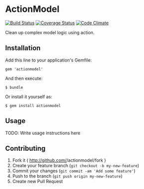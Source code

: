 # ActionModel

[![Build Status](https://travis-ci.org/maxkazar/actionmodel.png?branch=master)](https://travis-ci.org/maxkazar/actionmodel) [![Coverage Status](https://coveralls.io/repos/maxkazar/actionmodel/badge.png?branch=master)](https://coveralls.io/r/maxkazar/actionmodel?branch=master) [![Code Climate](https://codeclimate.com/repos/52f8ba86e30ba04a62003cdb/badges/84d12fb736e9a2d3331b/gpa.png)](https://codeclimate.com/repos/52f8ba86e30ba04a62003cdb/feed)

Clean up complex model logic using action.

## Installation

Add this line to your application's Gemfile:

    gem 'actionmodel'

And then execute:

    $ bundle

Or install it yourself as:

    $ gem install actionmodel

## Usage

TODO: Write usage instructions here

## Contributing

1. Fork it ( http://github.com/<my-github-username>/actionmodel/fork )
2. Create your feature branch (`git checkout -b my-new-feature`)
3. Commit your changes (`git commit -am 'Add some feature'`)
4. Push to the branch (`git push origin my-new-feature`)
5. Create new Pull Request
